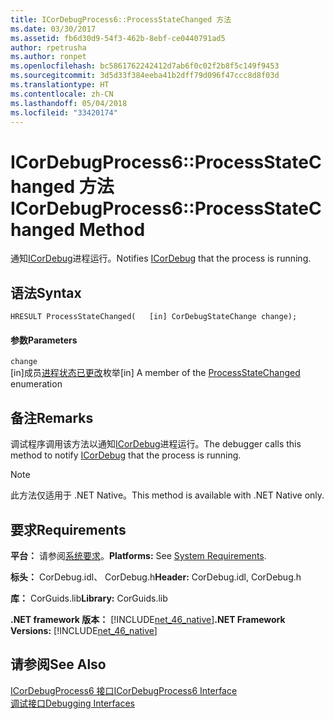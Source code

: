 ```yaml
---
title: ICorDebugProcess6::ProcessStateChanged 方法
ms.date: 03/30/2017
ms.assetid: fb6d30d9-54f3-462b-8ebf-ce0440791ad5
author: rpetrusha
ms.author: ronpet
ms.openlocfilehash: bc5861762242412d7ab6f0c02f2b8f5c149f9453
ms.sourcegitcommit: 3d5d33f384eeba41b2dff79d096f47ccc8d8f03d
ms.translationtype: HT
ms.contentlocale: zh-CN
ms.lasthandoff: 05/04/2018
ms.locfileid: "33420174"
---
```

# <a name="icordebugprocess6processstatechanged-method"></a><span data-ttu-id="d2b5a-102">ICorDebugProcess6::ProcessStateChanged 方法</span><span class="sxs-lookup"><span data-stu-id="d2b5a-102">ICorDebugProcess6::ProcessStateChanged Method</span></span>
<span data-ttu-id="d2b5a-103">通知[ICorDebug](../../../../docs/framework/unmanaged-api/debugging/icordebug-interface.md)进程运行。</span><span class="sxs-lookup"><span data-stu-id="d2b5a-103">Notifies [ICorDebug](../../../../docs/framework/unmanaged-api/debugging/icordebug-interface.md) that the process is running.</span></span>  
  
## <a name="syntax"></a><span data-ttu-id="d2b5a-104">语法</span><span class="sxs-lookup"><span data-stu-id="d2b5a-104">Syntax</span></span>  
  
```  
HRESULT ProcessStateChanged(   [in] CorDebugStateChange change);  
```  
  
#### <a name="parameters"></a><span data-ttu-id="d2b5a-105">参数</span><span class="sxs-lookup"><span data-stu-id="d2b5a-105">Parameters</span></span>  
 `change`  
 <span data-ttu-id="d2b5a-106">[in]成员[进程状态已更改](../../../../docs/framework/unmanaged-api/debugging/icordebugprocess6-processstatechanged-method.md)枚举</span><span class="sxs-lookup"><span data-stu-id="d2b5a-106">[in] A member of the [ProcessStateChanged](../../../../docs/framework/unmanaged-api/debugging/icordebugprocess6-processstatechanged-method.md) enumeration</span></span>  
  
## <a name="remarks"></a><span data-ttu-id="d2b5a-107">备注</span><span class="sxs-lookup"><span data-stu-id="d2b5a-107">Remarks</span></span>  
 <span data-ttu-id="d2b5a-108">调试程序调用该方法以通知[ICorDebug](../../../../docs/framework/unmanaged-api/debugging/icordebug-interface.md)进程运行。</span><span class="sxs-lookup"><span data-stu-id="d2b5a-108">The debugger calls this method to notify [ICorDebug](../../../../docs/framework/unmanaged-api/debugging/icordebug-interface.md) that the process is running.</span></span>  
  
> [!NOTE]
>  <span data-ttu-id="d2b5a-109">此方法仅适用于 .NET Native。</span><span class="sxs-lookup"><span data-stu-id="d2b5a-109">This method is available with .NET Native only.</span></span>  
  
## <a name="requirements"></a><span data-ttu-id="d2b5a-110">要求</span><span class="sxs-lookup"><span data-stu-id="d2b5a-110">Requirements</span></span>  
 <span data-ttu-id="d2b5a-111">**平台：** 请参阅[系统要求](../../../../docs/framework/get-started/system-requirements.md)。</span><span class="sxs-lookup"><span data-stu-id="d2b5a-111">**Platforms:** See [System Requirements](../../../../docs/framework/get-started/system-requirements.md).</span></span>  
  
 <span data-ttu-id="d2b5a-112">**标头：** CorDebug.idl、 CorDebug.h</span><span class="sxs-lookup"><span data-stu-id="d2b5a-112">**Header:** CorDebug.idl, CorDebug.h</span></span>  
  
 <span data-ttu-id="d2b5a-113">**库：** CorGuids.lib</span><span class="sxs-lookup"><span data-stu-id="d2b5a-113">**Library:** CorGuids.lib</span></span>  
  
 <span data-ttu-id="d2b5a-114">**.NET framework 版本：** [!INCLUDE[net_46_native](../../../../includes/net-46-native-md.md)]</span><span class="sxs-lookup"><span data-stu-id="d2b5a-114">**.NET Framework Versions:** [!INCLUDE[net_46_native](../../../../includes/net-46-native-md.md)]</span></span>  
  
## <a name="see-also"></a><span data-ttu-id="d2b5a-115">请参阅</span><span class="sxs-lookup"><span data-stu-id="d2b5a-115">See Also</span></span>  
 [<span data-ttu-id="d2b5a-116">ICorDebugProcess6 接口</span><span class="sxs-lookup"><span data-stu-id="d2b5a-116">ICorDebugProcess6 Interface</span></span>](../../../../docs/framework/unmanaged-api/debugging/icordebugprocess6-interface.md)  
 [<span data-ttu-id="d2b5a-117">调试接口</span><span class="sxs-lookup"><span data-stu-id="d2b5a-117">Debugging Interfaces</span></span>](../../../../docs/framework/unmanaged-api/debugging/debugging-interfaces.md)
